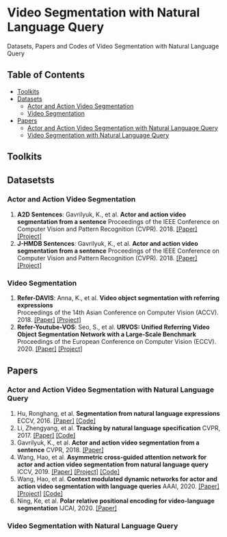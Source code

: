 # Video Segmentation with Natural Language Query  
Datasets, Papers and Codes of Video Segmentation with Natural Language Query  

## Table of Contents
- [Toolkits](#toolkits)
- [Datasets](#datasets)
    - [Actor and Action Video Segmentation](#actor-and-action-video-segmentation)
    - [Video Segmentation](#video-segmentation)
- [Papers](#papers)
	- [Actor and Action Video Segmentation with Natural Language Query](#actor-and-action-video-segmentation-with-natural-language-query)
	- [Video Segmentation with Natural Language Query](#video-segmentation-with-natural-language-query)
## Toolkits 


## Datasetsts  
### Actor and Action Video Segmentation  

1. **A2D Sentences**:  Gavrilyuk, K., et al. **Actor and action video segmentation from a sentence** 
Proceedings of the IEEE Conference on Computer Vision and Pattern Recognition (CVPR). 2018. [[Paper]](https://arxiv.org/abs/1803.07485) [[Project]](https://kgavrilyuk.github.io/publication/actor_action/)  
2. **J-HMDB Sentences**: Gavrilyuk, K., et al. **Actor and action video segmentation from a sentence** 
Proceedings of the IEEE Conference on Computer Vision and Pattern Recognition (CVPR). 2018. [[Paper]](https://arxiv.org/abs/1803.07485) [[Project]](https://kgavrilyuk.github.io/publication/actor_action/)  

### Video Segmentation  
1. **Refer-DAVIS**: Anna, K., et al. **Video object segmentation with referring expressions**  
Proceedings of the 14th Asian Conference on Computer Vision (ACCV). 2018. [[Paper]](https://arxiv.org/abs/1803.08006v3) [[Project]](https://www.mpi-inf.mpg.de/departments/computer-vision-and-machine-learning/research/video-segmentation/video-object-segmentation-with-language-referring-expressions)    
2. **Refer-Youtube-VOS**: Seo, S., et al. **URVOS: Unified Referring Video Object Segmentation Network with a Large-Scale Benchmark** 
Proceedings of the European Conference on Computer Vision (ECCV). 2020. [[Paper]](https://www.ecva.net/papers/eccv_2020/papers_ECCV/papers/123600205.pdf) [[Project]](https://github.com/skynbe/Refer-Youtube-VOS)   

## Papers
### Actor and Action Video Segmentation with Natural Language Query  
1. Hu, Ronghang, et al. **Segmentation from natural language expressions** 
ECCV, 2016. [[Paper]](https://arxiv.org/abs/1603.06180) [[Code]](https://github.com/ronghanghu/text_objseg)  
2. Li, Zhengyang, et al. **Tracking by natural language specification** 
CVPR, 2017. [[Paper]](https://openaccess.thecvf.com/content_cvpr_2017/papers/Li_Tracking_by_Natural_CVPR_2017_paper.pdf) [[Code]](https://github.com/QUVA-Lab/lang-tracker)  
3. Gavrilyuk, K., et al. **Actor and action video segmentation from a sentence** 
CVPR, 2018. [[Paper]](https://arxiv.org/abs/1803.07485)  
4. Wang, Hao, et al. **Asymmetric cross-guided attention network for actor and action video segmentation from natural language query** 
ICCV, 2019. [[Paper]](https://openaccess.thecvf.com/content_ICCV_2019/papers/Wang_Asymmetric_Cross-Guided_Attention_Network_for_Actor_and_Action_Video_Segmentation_ICCV_2019_paper.pdf) [[Project]](https://haowang1992.github.io/publication/2019-07-01-Asymmetric_Cross-Guided_Attention_Network_for_Actor_and_Action_Video_Segmentation_From_Natural_Language_Query) [[Code]](https://github.com/haowang1992/ACGA) 
5. Wang, Hao, et al. **Context modulated dynamic networks for actor and action video segmentation with language queries** 
AAAI, 2020. [[Paper]](https://haowang1992.github.io/files/AAAI20/cmdy.pdf) [[Project]]() [[Code]]() 
5. Ning, Ke, et al. **Polar relative positional encoding for video-language segmentation** 
IJCAI, 2020. [[Paper]](https://www.ijcai.org/Proceedings/2020/0132.pdf)  

### Video Segmentation with Natural Language Query  



